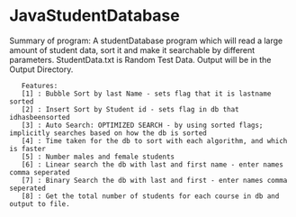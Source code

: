 # JavaStudentDatabase

Summary of program: A studentDatabase program which will read a large amount of student data, sort it and make it searchable by different parameters. StudentData.txt is Random Test Data. Output will be in the Output Directory.

       Features:
       [1] : Bubble Sort by last Name - sets flag that it is lastname sorted
       [2] : Insert Sort by Student id - sets flag in db that idhasbeensorted
       [3] : Auto Search: OPTIMIZED SEARCH - by using sorted flags; implicitly searches based on how the db is sorted
       [4] : Time taken for the db to sort with each algorithm, and which is faster
       [5] : Number males and female students
       [6] : Linear search the db with last and first name - enter names comma seperated
       [7] : Binary Search the db with last and first - enter names comma seperated
       [8] : Get the total number of students for each course in db and output to file.
  </p>
 